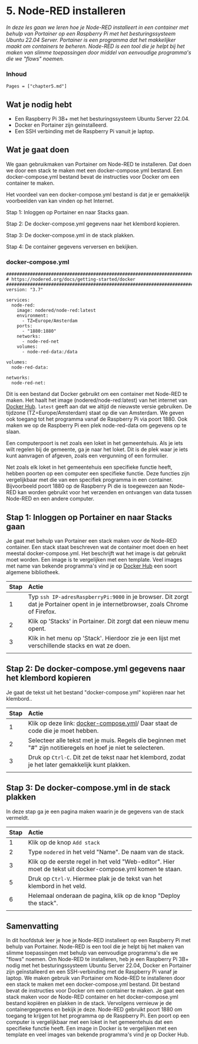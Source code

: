 # 5. Node-RED installeren

*In deze les gaan we leren hoe je Node-RED installeert in een container met behulp van Portainer op een Raspberry Pi met het besturingssysteem Ubuntu 22.04 Server. Portainer is een programma dat het makkelijker maakt om containers te beheren. Node-RED is een tool die je helpt bij het maken van slimme toepassingen door middel van eenvoudige programma's die we "flows" noemen.*

### Inhoud

```@contents
Pages = ["chapter5.md"]
```

## Wat je nodig hebt

- Een Raspberry Pi 3B+ met het besturingssysteem Ubuntu Server 22.04.
- Docker en Portainer zijn geinstalleerd.
- Een SSH verbinding met de Raspberry Pi vanuit je laptop.

## Wat je gaat doen

We gaan gebruikmaken van Portainer om Node-RED te installeren. Dat doen we door een stack te maken met een docker-compose.yml bestand. Een docker-compose.yml bestand bevat de instructies voor Docker om een container te maken. 

Het voordeel van een docker-compose.yml bestand is dat je er gemakkelijk voorbeelden van kan vinden op het Internet.

Stap 1: Inloggen op Portainer en naar Stacks gaan.

Stap 2: De docker-compose.yml gegevens naar het klembord kopieren.

Stap 3: De docker-compose.yml in de stack plakken.

Stap 4: De container gegevens verversen en bekijken.

### docker-compose.yml
```
################################################################################
# https://nodered.org/docs/getting-started/docker
################################################################################
version: "3.7"

services:
  node-red:
    image: nodered/node-red:latest
    environment:
      - TZ=Europe/Amsterdam
    ports:
      - "1880:1880"
    networks:
      - node-red-net
    volumes:
      - node-red-data:/data

volumes:
  node-red-data:

networks:
  node-red-net:
```

Dit is een bestand dat Docker gebruikt om een container met Node-RED te maken. Het haalt het image (nodered/node-red:latest) van het internet van [Docker Hub](https://hub.docker.com/). `latest` geeft aan dat we altijd de nieuwste versie gebruiken. De tijdzone (TZ=Europe/Amsterdam) staat op die van Amsterdam. We geven ook toegang tot het programma vanaf de Raspberry Pi via poort 1880. Ook maken we op de Raspberry Pi een plek node-red-data om gegevens op te slaan.

Een computerpoort is net zoals een loket in het gemeentehuis. Als je iets wilt regelen bij de gemeente, ga je naar het loket. Dit is de plek waar je iets kunt aanvragen of afgeven, zoals een vergunning of een formulier.

Net zoals elk loket in het gemeentehuis een specifieke functie heeft, hebben poorten op een computer een specifieke functie. Deze functies zijn vergelijkbaar met die van een specifiek programma in een container. Bijvoorbeeld poort 1880 op de Raspberry Pi die is toegewezen aan Node-RED kan worden gebruikt voor het verzenden en ontvangen van data tussen Node-RED en een andere computer.

## Stap 1: Inloggen op Portainer en naar Stacks gaan

Je gaat met behulp van Portainer een stack maken voor de Node-RED container. Een stack staat beschreven wat de container moet doen en heet meestal docker-compose.yml. Het beschrijft wat het image is dat gebruikt moet worden. Een image is te vergelijken met een template. Veel images met name van bekende programma's vind je op [Docker Hub](https://hub.docker.com/) een soort algemene bibliotheek. 

|Stap        | Actie      |
|:---------- | :---------- |
| 1 | Typ `ssh IP-adresRaspberryPi:9000` in je browser. Dit zorgt dat je Portainer opent in je internetbrowser, zoals Chrome of Firefox. |
| 2 | Klik op 'Stacks' in Portainer. Dit zorgt dat een nieuw menu opent. |
| 3 | Klik in het menu op 'Stack'. Hierdoor zie je een lijst met verschillende stacks en wat ze doen. |
||


## Stap 2: De docker-compose.yml gegevens naar het klembord kopieren

Je gaat de tekst uit het bestand "docker-compose.yml" kopiëren naar het klembord..

|Stap        | Actie      |
|:---------- | :---------- |
| 1 | Klik op deze link: [docker-compose.yml](#docker-compose.yml)/ Daar staat de code die je moet hebben. |
| 2 | Selecteer alle tekst met je muis. Regels die beginnen met "#" zijn notitieregels en hoef je niet te selecteren. |
| 3 | Druk op `Ctrl-C`. Dit zet de tekst naar het klembord, zodat je het later gemakkelijk kunt plakken. |
||

## Stap 3: De docker-compose.yml in de stack plakken

In deze stap ga je een pagina maken waarin je de gegevens van de stack vermeldt.

|Stap        | Actie      |
|:---------- | :---------- |
| 1 | Klik op de knop `Add stack` |
| 2 | Type `nodered` in het veld "Name". De naam van de stack. |
| 3 | Klik op de eerste regel in het veld "Web-editor". Hier moet de tekst uit docker-compose.yml komen te staan. |
| 5 | Druk op `Ctrl-V`. Hiermee plak je de tekst van het klembord in het veld. |
| 6 | Helemaal onderaan de pagina, klik op de knop "Deploy the stack".  |
||

## Samenvatting

In dit hoofdstuk leer je hoe je Node-RED installeert op een Raspberry Pi met behulp van Portainer. Node-RED is een tool die je helpt bij het maken van slimme toepassingen met behulp van eenvoudige programma's die we "flows" noemen. Om Node-RED te installeren, heb je een Raspberry Pi 3B+ nodig met het besturingssysteem Ubuntu Server 22.04, Docker en Portainer zijn geïnstalleerd en een SSH-verbinding met de Raspberry Pi vanaf je laptop. We maken gebruik van Portainer om Node-RED te installeren door een stack te maken met een docker-compose.yml bestand. Dit bestand bevat de instructies voor Docker om een container te maken. Je gaat een stack maken voor de Node-RED container en het docker-compose.yml bestand kopiëren en plakken in de stack. Vervolgens vernieuw je de containergegevens en bekijk je deze. Node-RED gebruikt poort 1880 om toegang te krijgen tot het programma op de Raspberry Pi. Een poort op een computer is vergelijkbaar met een loket in het gemeentehuis dat een specifieke functie heeft. Een image in Docker is te vergelijken met een template en veel images van bekende programma's vind je op Docker Hub.
